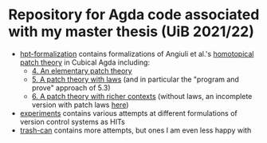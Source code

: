 # Repository for Agda code associated with my master thesis (UiB 2021/22)

 - [hpt-formalization](./hpt-formalization) contains formalizations of Angiuli et al.'s [homotopical patch theory](https://www.cs.cmu.edu/~cangiuli/papers/hpt-expanded.pdf) in Cubical Agda including:
   - [4. An elementary patch theory](./hpt-formalization/elementary-hpt.agda)
   - [5. A patch theory with laws](./hpt-formalization/laws-hpt-noTrunc-noIndep.agda) (and in particular the "program and prove" approach of 5.3)
   - [6. A patch theory with richer contexts](./hpt-formalization/richer-no-laws.agda) (without laws, an incomplete version with patch laws [here](./hpt-formalization/richer.agda))
 - [experiments](./experiments) contains various attempts at different formulations of version control systems as HITs
 - [trash-can](./trash-can) contains more attempts, but ones I am even less happy with
